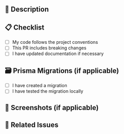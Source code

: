 ## 📝 Description

<!-- Briefly describe the changes made -->

## 📋 Checklist

- [ ] My code follows the project conventions
- [ ] This PR includes breaking changes
- [ ] I have updated documentation if necessary

## 🗃️ Prisma Migrations (if applicable)

- [ ] I have created a migration
- [ ] I have tested the migration locally

## 📸 Screenshots (if applicable)

<!-- Add screenshots for visual changes -->

## 🔗 Related Issues

<!-- Reference issues: Closes #123, Fixes #456 -->
